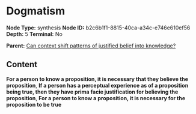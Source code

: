 # Dogmatism

**Node Type:** synthesis
**Node ID:** b2c6b1f1-8815-40ca-a34c-e746e610ef56
**Depth:** 5
**Terminal:** No

**Parent:** [Can context shift patterns of justified belief into knowledge?](can-context-shift-patterns-of-justified-belief-into-knowledge-antithesis-bd002401-3a3b-4fb2-8b75-9bb59fd8959e.md)

## Content

**For a person to know a proposition, it is necessary that they believe the proposition**, **If a person has a perceptual experience as of a proposition being true, then they have prima facie justification for believing the proposition**, **For a person to know a proposition, it is necessary for the proposition to be true**
